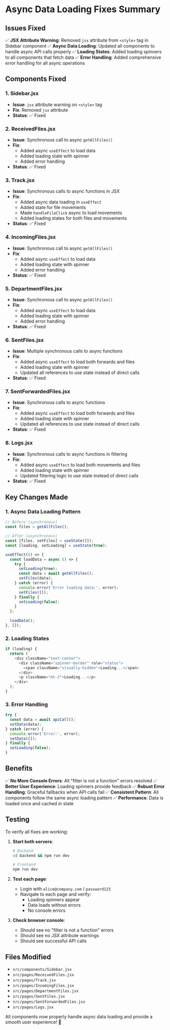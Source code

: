 # Async Data Loading Fixes Summary

## Issues Fixed

✅ **JSX Attribute Warning**: Removed `jsx` attribute from `<style>` tag in Sidebar component
✅ **Async Data Loading**: Updated all components to handle async API calls properly
✅ **Loading States**: Added loading spinners to all components that fetch data
✅ **Error Handling**: Added comprehensive error handling for all async operations

## Components Fixed

### 1. **Sidebar.jsx**
- **Issue**: `jsx` attribute warning on `<style>` tag
- **Fix**: Removed `jsx` attribute
- **Status**: ✅ Fixed

### 2. **ReceivedFiles.jsx**
- **Issue**: Synchronous call to async `getAllFiles()`
- **Fix**: 
  - Added async `useEffect` to load data
  - Added loading state with spinner
  - Added error handling
- **Status**: ✅ Fixed

### 3. **Track.jsx**
- **Issue**: Synchronous calls to async functions in JSX
- **Fix**:
  - Added async data loading in `useEffect`
  - Added state for file movements
  - Made `handleFileClick` async to load movements
  - Added loading states for both files and movements
- **Status**: ✅ Fixed

### 4. **IncomingFiles.jsx**
- **Issue**: Synchronous call to async `getAllFiles()`
- **Fix**:
  - Added async `useEffect` to load data
  - Added loading state with spinner
  - Added error handling
- **Status**: ✅ Fixed

### 5. **DepartmentFiles.jsx**
- **Issue**: Synchronous call to async `getAllFiles()`
- **Fix**:
  - Added async `useEffect` to load data
  - Added loading state with spinner
  - Added error handling
- **Status**: ✅ Fixed

### 6. **SentFiles.jsx**
- **Issue**: Multiple synchronous calls to async functions
- **Fix**:
  - Added async `useEffect` to load both forwards and files
  - Added loading state with spinner
  - Updated all references to use state instead of direct calls
- **Status**: ✅ Fixed

### 7. **SentForwardedFiles.jsx**
- **Issue**: Synchronous calls to async functions
- **Fix**:
  - Added async `useEffect` to load both forwards and files
  - Added loading state with spinner
  - Updated all references to use state instead of direct calls
- **Status**: ✅ Fixed

### 8. **Logs.jsx**
- **Issue**: Synchronous calls to async functions in filtering
- **Fix**:
  - Added async `useEffect` to load both movements and files
  - Added loading state with spinner
  - Updated filtering logic to use state instead of direct calls
- **Status**: ✅ Fixed

## Key Changes Made

### 1. **Async Data Loading Pattern**
```javascript
// Before (synchronous)
const files = getAllFiles();

// After (asynchronous)
const [files, setFiles] = useState([]);
const [loading, setLoading] = useState(true);

useEffect(() => {
  const loadData = async () => {
    try {
      setLoading(true);
      const data = await getAllFiles();
      setFiles(data);
    } catch (error) {
      console.error('Error loading data:', error);
      setFiles([]);
    } finally {
      setLoading(false);
    }
  };
  
  loadData();
}, []);
```

### 2. **Loading States**
```javascript
if (loading) {
  return (
    <div className="text-center">
      <div className="spinner-border" role="status">
        <span className="visually-hidden">Loading...</span>
      </div>
      <p className="mt-2">Loading...</p>
    </div>
  );
}
```

### 3. **Error Handling**
```javascript
try {
  const data = await apiCall();
  setData(data);
} catch (error) {
  console.error('Error:', error);
  setData([]);
} finally {
  setLoading(false);
}
```

## Benefits

✅ **No More Console Errors**: All "filter is not a function" errors resolved
✅ **Better User Experience**: Loading spinners provide feedback
✅ **Robust Error Handling**: Graceful fallbacks when API calls fail
✅ **Consistent Pattern**: All components follow the same async loading pattern
✅ **Performance**: Data is loaded once and cached in state

## Testing

To verify all fixes are working:

1. **Start both servers**:
   ```bash
   # Backend
   cd backend && npm run dev
   
   # Frontend
   npm run dev
   ```

2. **Test each page**:
   - Login with `alice@company.com` / `password123`
   - Navigate to each page and verify:
     - Loading spinners appear
     - Data loads without errors
     - No console errors

3. **Check browser console**:
   - Should see no "filter is not a function" errors
   - Should see no JSX attribute warnings
   - Should see successful API calls

## Files Modified

- `src/components/Sidebar.jsx`
- `src/pages/ReceivedFiles.jsx`
- `src/pages/Track.jsx`
- `src/pages/IncomingFiles.jsx`
- `src/pages/DepartmentFiles.jsx`
- `src/pages/SentFiles.jsx`
- `src/pages/SentForwardedFiles.jsx`
- `src/pages/Logs.jsx`

All components now properly handle async data loading and provide a smooth user experience! 🎉 